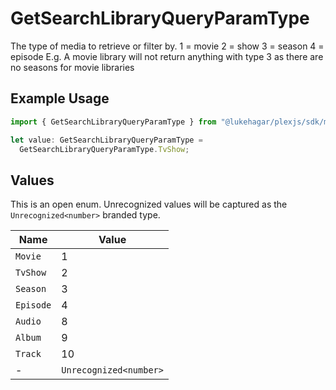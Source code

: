 # GetSearchLibraryQueryParamType

The type of media to retrieve or filter by.
1 = movie
2 = show
3 = season
4 = episode
E.g. A movie library will not return anything with type 3 as there are no seasons for movie libraries


## Example Usage

```typescript
import { GetSearchLibraryQueryParamType } from "@lukehagar/plexjs/sdk/models/operations";

let value: GetSearchLibraryQueryParamType =
  GetSearchLibraryQueryParamType.TvShow;
```

## Values

This is an open enum. Unrecognized values will be captured as the `Unrecognized<number>` branded type.

| Name                   | Value                  |
| ---------------------- | ---------------------- |
| `Movie`                | 1                      |
| `TvShow`               | 2                      |
| `Season`               | 3                      |
| `Episode`              | 4                      |
| `Audio`                | 8                      |
| `Album`                | 9                      |
| `Track`                | 10                     |
| -                      | `Unrecognized<number>` |